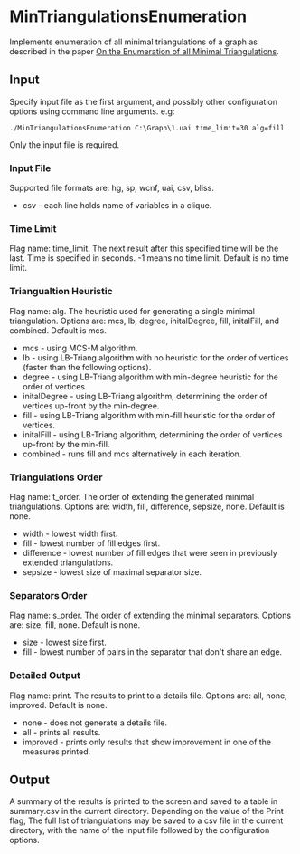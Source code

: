 # MinTriangulationsEnumeration

Implements enumeration of all minimal triangulations of a graph as described in the paper [On the Enumeration of all Minimal Triangulations](http://arxiv.org/abs/1604.02833).

## Input

Specify input file as the first argument, and possibly other configuration options using command line arguments. e.g:
```
./MinTriangulationsEnumeration C:\Graph\1.uai time_limit=30 alg=fill
```
Only the input file is required.

### Input File
Supported file formats are: hg, sp, wcnf, uai, csv, bliss.
* csv - each line holds name of variables in a clique.

### Time Limit
Flag name: time_limit.
The next result after this specified time will be the last. Time is specified in seconds.
-1 means no time limit.
Default is no time limit.

### Triangualtion Heuristic
Flag name: alg.
The heuristic used for generating a single minimal triangulation.
Options are: mcs, lb, degree, initalDegree, fill, initalFill, and combined. Default is mcs.
* mcs - using MCS-M algorithm.
* lb - using LB-Triang algorithm with no heuristic for the order of vertices (faster than the following options).
* degree - using LB-Triang algorithm with min-degree heuristic for the order of vertices.
* initalDegree - using LB-Triang algorithm, determining the order of vertices up-front by the min-degree.
* fill - using LB-Triang algorithm with min-fill heuristic for the order of vertices.
* initalFill - using LB-Triang algorithm, determining the order of vertices up-front by the min-fill.
* combined - runs fill and mcs alternatively in each iteration.

### Triangulations Order
Flag name: t_order.
The order of extending the generated minimal triangulations.
Options are: width, fill, difference, sepsize, none. Default is none.
* width - lowest width first.
* fill - lowest number of fill edges first.
* difference - lowest number of fill edges that were seen in previously extended triangulations.
* sepsize - lowest size of maximal separator size.

### Separators Order
Flag name: s_order.
The order of extending the minimal separators.
Options are: size, fill, none. Default is none.
* size - lowest size first.
* fill - lowest number of pairs in the separator that don't share an edge.

### Detailed Output
Flag name: print.
The results to print to a details file.
Options are: all, none, improved. Default is none.
* none - does not generate a details file.
* all - prints all results.
* improved - prints only results that show improvement in one of the measures printed.

## Output

A summary of the results is printed to the screen and saved to a table in summary.csv in the current directory.
Depending on the value of the Print flag, The full list of triangulations may be saved to a csv file in the current directory, with the name of the input file followed by the configuration options.
